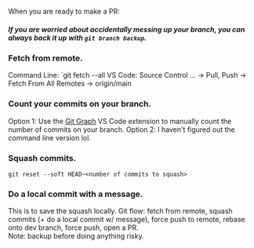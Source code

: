 
When you are ready to make a PR:

##### If you are worried about accidentally messing up your branch, you can always back it up with `git branch backup`.

### Fetch from remote.
Command Line: `git fetch --all 
VS Code: Source Control ... &rarr; Pull, Push &rarr; Fetch From All Remotes &rarr; origin/main

### Count your commits on your branch.
Option 1: Use the [Git Graph](https://marketplace.visualstudio.com/items?itemName=mhutchie.git-graph) VS Code extension to manually count the number of commits on your branch.
Option 2: I haven't figured out the command line version lol.

### Squash commits.
`git reset --soft HEAD~<number of commits to squash>`

### Do a local commit with a message.
This is to save the squash locally.
Git flow: fetch from remote, squash commits (+ do a local commit w/ message), force push to remote, rebase onto dev branch, force push, open a PR.  
Note: backup before doing anything risky.